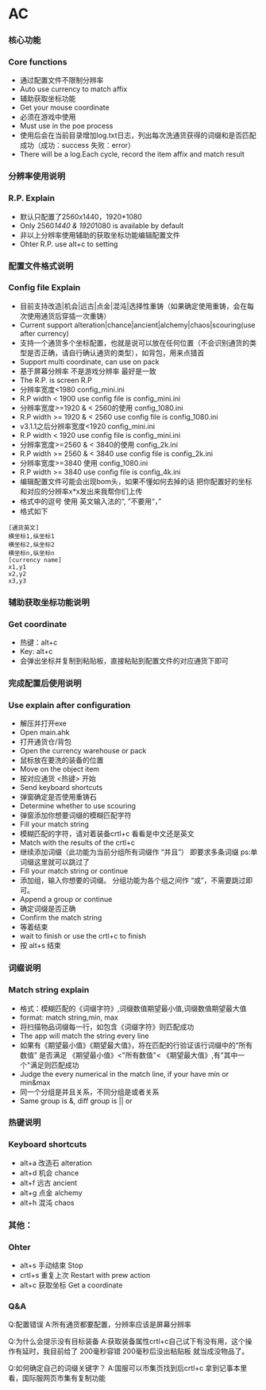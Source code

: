 # AC

### 核心功能
### Core functions
* 通过配置文件不限制分辨率
* Auto use currency to match affix
* 辅助获取坐标功能
* Get your mouse coordinate
* 必须在游戏中使用
* Must use in the poe process
* 使用后会在当前目录增加log.txt日志，列出每次洗通货获得的词缀和是否匹配成功（成功：success 失败：error）
* There will be a log.Each cycle, record the item affix and match result

### 分辨率使用说明
### R.P. Explain
* 默认只配置了2560x1440，1920*1080
* Only 2560*1440 & 1920*1080 is available by default
* 非以上分辨率使用辅助的获取坐标功能编辑配置文件
* Ohter R.P. use alt+c to setting



### 配置文件格式说明
### Config file Explain
* 目前支持改造|机会|远古|点金|混沌|选择性重铸（如果确定使用重铸，会在每次使用通货后穿插一次重铸）
* Current support alteration|chance|ancient|alchemy|chaos|scouring(use after currency)
* 支持一个通货多个坐标配置，也就是说可以放在任何位置（不会识别通货的类型是否正确，请自行确认通货的类型），如背包，用来点猎首
* Support multi coordinate, can use on pack
* 基于屏幕分辨率 不是游戏分辨率 最好是一致
* The R.P. is screen R.P
* 分辨率宽度<1980  config_mini.ini
* R.P width < 1900 use config file is config_mini.ini
* 分辨率宽度>=1920 & < 2560的使用 config_1080.ini
* R.P width >= 1920 & < 2560 use config file is config_1080.ini
* v3.1.1之后分辨率宽度<1920  config_mini.ini
* R.P width < 1920 use config file is config_mini.ini
* 分辨率宽度>=2560 & < 3840的使用 config_2k.ini
* R.P width >= 2560 & < 3840 use config file is config_2k.ini
* 分辨率宽度>=3840 使用 config_1080.ini
* R.P width >= 3840 use config file is config_4k.ini
* 编辑配置文件可能会出现bom头，如果不懂如何去掉的话 把你配置好的坐标和对应的分辨率x*x发出来我帮你们上传
* 格式中的逗号 使用 英文输入法的“, ”不要用“，”
* 格式如下
```
[通货英文]
横坐标1,纵坐标1
横坐标2,纵坐标2
横坐标n,纵坐标n
[currency name]
x1,y1
x2,y2
x3,y3
```

### 辅助获取坐标功能说明
### Get coordinate
* 热键：alt+c
* Key: alt+c
* 会弹出坐标并复制到粘贴板，直接粘贴到配置文件的对应通货下即可


### 完成配置后使用说明
### Use explain after configuration
* 解压并打开exe
* Open main.ahk
* 打开通货仓/背包
* Open the currency warehouse or pack
* 鼠标放在要洗的装备的位置
* Move on the object item
* 按对应通货 <热键> 开始
* Send keyboard shortcuts
* 弹窗确定是否使用重铸石
* Determine whether to use scouring
* 弹窗添加你想要词缀的模糊匹配字符
* Fill your match string
* 模糊匹配的字符，请对着装备crtl+c 看看是中文还是英文
* Match with the results of the crtl+c
* 继续添加词缀（此功能为当前分组所有词缀作 “并且”） 即要求多条词缀 ps:单词缀这里就可以跳过了
* Fill your match string or continue
* 添加组，输入你想要的词缀。 分组功能为各个组之间作 “或”，不需要跳过即可。
* Append a group or continue
* 确定词缀是否正确
* Confirm the match string
* 等着结束
* wait to finish or use the crtl+c to finish
* 按 alt+s 结束

### 词缀说明
### Match string explain

* 格式：模糊匹配的《词缀字符》,词缀数值期望最小值,词缀数值期望最大值
* format: match string,min, max
* 将扫描物品词缀每一行，如包含《词缀字符》则匹配成功
* The app will match the string every line
* 如果有《期望最小值》《期望最大值》，将在匹配的行验证该行词缀中的“所有数值” 是否满足 《期望最小值》<"所有数值"< 《期望最大值》,有"其中一个"满足则匹配成功
* Judge the every numerical in the match line, if your have min or min&max
* 同一个分组是并且关系，不同分组是或者关系
* Same group is &, diff group is || or



### 热键说明
### Keyboard shortcuts
* alt+a 改造石 alteration
* alt+d 机会 chance
* alt+f 远古 ancient
* alt+g 点金 alchemy
* alt+h 混沌 chaos
### 其他：
### Ohter
* alt+s 手动结束 Stop
* crtl+s 重复上次 Restart with prew action
* alt+c 获取坐标 Get a coordinate

### Q&A
Q:配置错误
A:所有通货都要配置，分辨率应该是屏幕分辨率

Q:为什么会提示没有目标装备
A:获取装备属性crtl+c自己试下有没有用，这个操作有延时，我目前给了 200毫秒容错 200毫秒后没出粘贴板 就当成没物品了。

Q:如何确定自己的词缀关键字？
A:国服可以市集页找到后crtl+c 拿到记事本里看，国际服网页市集有复制功能
